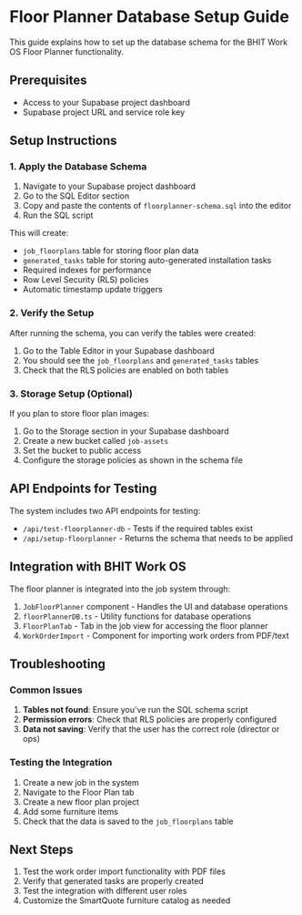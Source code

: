 # Floor Planner Database Setup Guide

This guide explains how to set up the database schema for the BHIT Work OS Floor Planner functionality.

## Prerequisites

- Access to your Supabase project dashboard
- Supabase project URL and service role key

## Setup Instructions

### 1. Apply the Database Schema

1. Navigate to your Supabase project dashboard
2. Go to the SQL Editor section
3. Copy and paste the contents of `floorplanner-schema.sql` into the editor
4. Run the SQL script

This will create:
- `job_floorplans` table for storing floor plan data
- `generated_tasks` table for storing auto-generated installation tasks
- Required indexes for performance
- Row Level Security (RLS) policies
- Automatic timestamp update triggers

### 2. Verify the Setup

After running the schema, you can verify the tables were created:

1. Go to the Table Editor in your Supabase dashboard
2. You should see the `job_floorplans` and `generated_tasks` tables
3. Check that the RLS policies are enabled on both tables

### 3. Storage Setup (Optional)

If you plan to store floor plan images:

1. Go to the Storage section in your Supabase dashboard
2. Create a new bucket called `job-assets`
3. Set the bucket to public access
4. Configure the storage policies as shown in the schema file

## API Endpoints for Testing

The system includes two API endpoints for testing:

- `/api/test-floorplanner-db` - Tests if the required tables exist
- `/api/setup-floorplanner` - Returns the schema that needs to be applied

## Integration with BHIT Work OS

The floor planner is integrated into the job system through:

1. `JobFloorPlanner` component - Handles the UI and database operations
2. `floorPlannerDB.ts` - Utility functions for database operations
3. `FloorPlanTab` - Tab in the job view for accessing the floor planner
4. `WorkOrderImport` - Component for importing work orders from PDF/text

## Troubleshooting

### Common Issues

1. **Tables not found**: Ensure you've run the SQL schema script
2. **Permission errors**: Check that RLS policies are properly configured
3. **Data not saving**: Verify that the user has the correct role (director or ops)

### Testing the Integration

1. Create a new job in the system
2. Navigate to the Floor Plan tab
3. Create a new floor plan project
4. Add some furniture items
5. Check that the data is saved to the `job_floorplans` table

## Next Steps

1. Test the work order import functionality with PDF files
2. Verify that generated tasks are properly created
3. Test the integration with different user roles
4. Customize the SmartQuote furniture catalog as needed